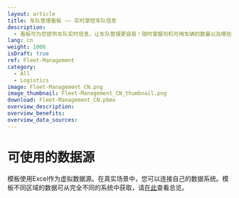 ```yaml
---
layout: article
title: 车队管理看板 —— 实时掌控车队信息
description: 
  - 看板可为您提供车队实时信息，让车队管理更容易！随时掌握司机可用车辆的数量以及哪些车辆在途或在站。另外，它还展示了下一个工作坊或客户服务的具体预约时间。其他关键数据，例如燃油、保养或保险成本以及已行驶公里数也通过全面的图表实时展现，一目了然。
lang: cn
weight: 1000
isDraft: true
ref: Fleet-Management
category:
  - All
  - Logistics
image: Fleet-Management_CN.png
image_thumbnail: Fleet-Management_CN_thumbnail.png
download: Fleet-Management_CN.pbmx
overview_description:
overview_benefits:
overview_data_sources:
---
```

# 可使用的数据源
模板使用Excel作为虚拟数据源。在真实场景中，您可以连接自己的数据系统。模板不同区域的数据可从完全不同的系统中获取，请[在此](https://peakboard.com/en/interfaces/)查看总览。

